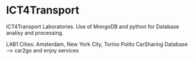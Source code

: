 # ICT4Transport
ICT4Transport Laboratories. Use of MongoDB and python for Database analisy and processing.

LAB1
Cities: Amsterdam, New York City, Torino
Polito CarSharing Database --> car2go and enjoy services
